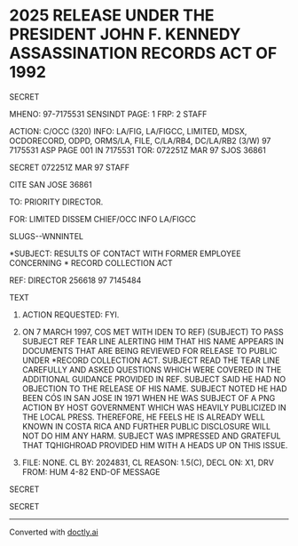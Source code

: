 # 2025 RELEASE UNDER THE PRESIDENT JOHN F. KENNEDY ASSASSINATION RECORDS ACT OF 1992

SECRET

ΜΗΕΝΟ: 97-7175531
SENSINDT
PAGE: 1
FRP: 2
STAFF

ACTION: C/OCC (320) INFO: LA/FIG, LA/FIGCC, LIMITED, MDSX, OCDORECORD,
ODPD, ORMS/LA, FILE, C/LA/RB4, DC/LA/RB2 (3/W)
97 7175531 ASP PAGE 001 IN 7175531
TOR: 072251Z MAR 97 SJOS 36861

SECRET 072251Z MAR 97 STAFF

CITE SAN JOSE 36861

TO: PRIORITY DIRECTOR.

FOR: LIMITED DISSEM CHIEF/OCC INFO LA/FIGCC

SLUGS--WNNINTEL

*SUBJECT: RESULTS OF CONTACT WITH FORMER EMPLOYEE CONCERNING<JFK>
*
<ASSASSINATION>RECORD COLLECTION ACT

REF: DIRECTOR 256618 97 7145484

TEXT

1. ACTION REQUESTED: FYI.

2. ON 7 MARCH 1997, COS MET WITH IDEN TO REF) (SUBJECT) TO PASS SUBJECT REF TEAR LINE ALERTING HIM THAT HIS NAME APPEARS IN DOCUMENTS THAT ARE BEING REVIEWED FOR RELEASE TO PUBLIC UNDER *<JFK ASSASSINATION>RECORD COLLECTION ACT.
   SUBJECT READ THE TEAR LINE CAREFULLY AND ASKED QUESTIONS WHICH WERE COVERED IN THE ADDITIONAL GUIDANCE PROVIDED IN REF. SUBJECT SAID HE HAD NO OBJECTION TO THE RELEASE OF HIS NAME. SUBJECT NOTED HE HAD BEEN CÓS IN SAN JOSE IN 1971 WHEN HE WAS SUBJECT OF A PNG ACTION BY HOST GOVERNMENT WHICH WAS HEAVILY PUBLICIZED IN THE LOCAL PRESS. THEREFORE, HE FEELS HE IS ALREADY WELL KNOWN IN COSTA RICA AND FURTHER PUBLIC DISCLOSURE WILL NOT DO HIM ANY HARM. SUBJECT WAS IMPRESSED AND GRATEFUL THAT TQHIGHROAD PROVIDED HIM WITH A HEADS UP ON THIS ISSUE.

3. FILE: NONE. CL BY: 2024831, CL REASON: 1.5(C), DECL ON: X1, DRV FROM: HUM 4-82
   END-OF MESSAGE

SECRET

SECRET


---
Converted with [doctly.ai](https://doctly.ai)